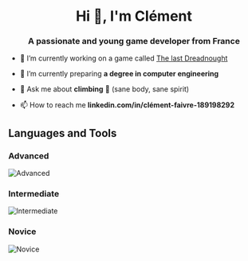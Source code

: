 <!--![Header](https://github.com/Robbirus/Robbirus/blob/main/github-header.png)-->
<!--![](https://komarev.com/ghpvc/?username=Korayou&color=blueviolet&style=for-the-badge)-->
<h1 align="center">Hi 👋, I'm Clément</h1>
<h3 align="center">A passionate and young game developer from France</h3>

- 🔭 I’m currently working on a game called [The last Dreadnought](https://github.com/Robbirus/Dreadnought)

- 🌱 I’m currently preparing **a degree in computer engineering**

- 💬 Ask me about **climbing** 🧗 (sane body, sane spirit)

- 📫 How to reach me **linkedin.com/in/clément-faivre-189198292**

## Languages and Tools
### Advanced
![Advanced](https://skillicons.dev/icons?i=unity,cs,java)
### Intermediate
![Intermediate](https://skillicons.dev/icons?i=cpp,c,py,js,html,css,visualstudio,vscode)
### Novice
![Novice](https://skillicons.dev/icons?i=blender)

<!--
### GitHub Stats
![overview](https://github.com/Robbirus/github-stats-transparent/blob/output/generated/overview.svg)![languages](https://github.com/Robbirus/github-stats-transparent/blob/output/generated/languages.svg)
-->
